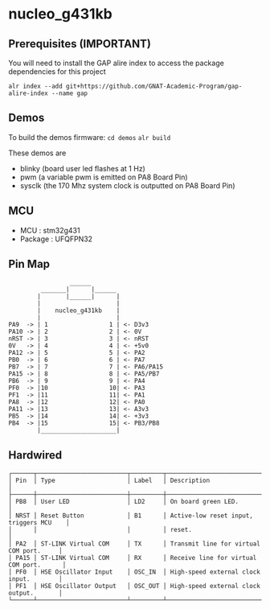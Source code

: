 # nucleo_g431kb

## Prerequisites (IMPORTANT)
You will need to install the GAP alire index to access the package dependencies for this project

```
alr index --add git+https://github.com/GNAT-Academic-Program/gap-alire-index --name gap
```

## Demos

To build the demos firmware:
`cd demos`
`alr build`

These demos are 
- blinky (board user led flashes at 1 Hz)
- pwm (a variable pwm is emitted on PA8 Board Pin)
- sysclk (the 170 Mhz system clock is outputted on PA8 Board Pin)

## MCU
- MCU : stm32g431
- Package : UFQFPN32

## Pin Map

```
                 ______
         _______|      |______
        |       |______|      |
        |                     |
        |    nucleo_g431kb    |    
        |                     |
PA9  -> | 1                 1 | <- D3v3
PA10 -> | 2                 2 | <- 0V
nRST -> | 3                 3 | <- nRST
0V   -> | 4                 4 | <- +5v0
PA12 -> | 5                 5 | <- PA2
PB0  -> | 6                 6 | <- PA7
PB7  -> | 7                 7 | <- PA6/PA15
PA15 -> | 8                 8 | <- PA5/PB7
PB6  -> | 9                 9 | <- PA4
PF0  -> |10                 10| <- PA3
PF1  -> |11                 11| <- PA1
PA8  -> |12                 12| <- PA0
PA11 -> |13                 13| <- A3v3
PB5  -> |14                 14| <- +3v3
PB4  -> |15                 15| <- PB3/PB8
        |_____________________|
```

## Hardwired

```
┌──────┬─────────────────────────┬─────────┬─────────────────────────────────────────┐
│ Pin  │ Type                    │ Label   │ Description                             │
├──────┼─────────────────────────┼─────────┼─────────────────────────────────────────┤
│ PB8  │ User LED                │ LD2     │ On board green LED.                     │
│ NRST │ Reset Button            │ B1      │ Active-low reset input, triggers MCU    │
│      │                         │         │ reset.                                  │
│ PA2  │ ST-LINK Virtual COM     │ TX      │ Transmit line for virtual COM port.     │
│ PA15 │ ST-LINK Virtual COM     │ RX      │ Receive line for virtual COM port.      │
│ PF0  │ HSE Oscillator Input    │ OSC_IN  │ High-speed external clock input.        │
│ PF1  │ HSE Oscillator Output   │ OSC_OUT │ High-speed external clock output.       │
└──────┴─────────────────────────┴─────────┴─────────────────────────────────────────┘
```
